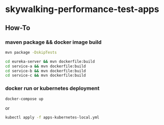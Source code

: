 # skywalking-performance-test-apps

## How-To

### maven package && docker image build
```bash
mvn package -DskipTests
```

```bash
cd eureka-server && mvn dockerfile:build
cd service-a && mvn dockerfile:build
cd service-b && mvn dockerfile:build
cd service-c && mvn dockerfile:build
```

### docker run or kubernetes deployment

```bash
docker-compose up
```

or
 
```bash
kubectl apply -f apps-kubernetes-local.yml
```
